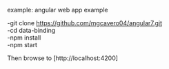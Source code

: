 example: angular web app example


-git clone https://github.com/mgcavero04/angular7.git<br/>
-cd data-binding<br/>
-npm install<br/>
-npm start<br/>


Then browse to [http://localhost:4200]

